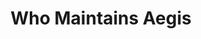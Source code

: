 ---
layout: default
keywords: Aegis, maintainers
title: Who Maintains Aegis
description: "we are always open to contributions: the more the merrier"
micro_nav: true
page_nav:
  prev:
    content: pronunciation guide
    url: '/docs/technologies'
  next:
    content: what’s coming up?
    url: '/docs/timeline'
---